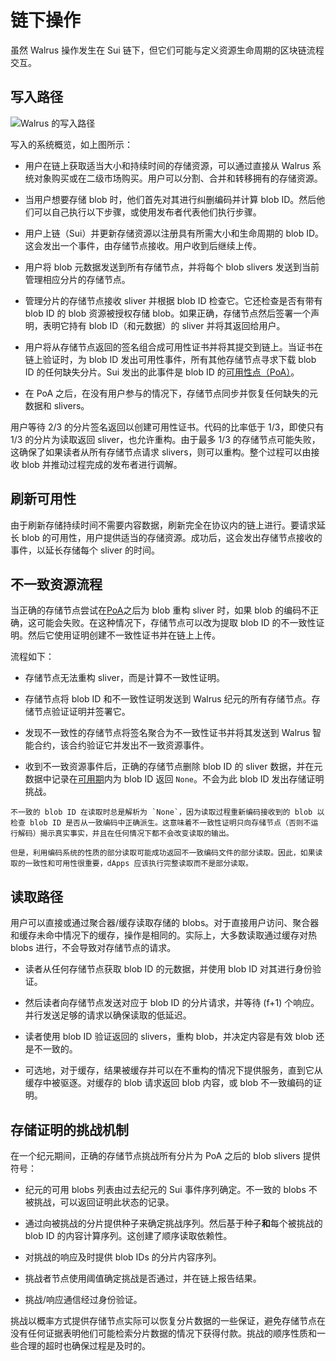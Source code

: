 # 链下操作

虽然 Walrus 操作发生在 Sui 链下，但它们可能与定义资源生命周期的区块链流程交互。

## 写入路径

![Walrus 的写入路径](../assets/WriteFlow.png)

写入的系统概览，如上图所示：

- 用户在链上获取适当大小和持续时间的存储资源，可以通过直接从 Walrus 系统对象购买或在二级市场购买。用户可以分割、合并和转移拥有的存储资源。

- 当用户想要存储 blob 时，他们首先对其进行纠删编码并计算 blob ID。然后他们可以自己执行以下步骤，或使用发布者代表他们执行步骤。

- 用户上链（Sui）并更新存储资源以注册具有所需大小和生命周期的 blob ID。这会发出一个事件，由存储节点接收。用户收到后继续上传。

- 用户将 blob 元数据发送到所有存储节点，并将每个 blob slivers 发送到当前管理相应分片的存储节点。

- 管理分片的存储节点接收 sliver 并根据 blob ID 检查它。它还检查是否有带有 blob ID 的 blob 资源被授权存储 blob。如果正确，存储节点然后签署一个声明，表明它持有 blob ID（和元数据）的 sliver 并将其返回给用户。

- 用户将从存储节点返回的签名组合成可用性证书并将其提交到链上。当证书在链上验证时，为 blob ID 发出可用性事件，所有其他存储节点寻求下载 blob ID 的任何缺失分片。Sui 发出的此事件是 blob ID 的[可用性点（PoA）](./properties_zh.md)。

- 在 PoA 之后，在没有用户参与的情况下，存储节点同步并恢复任何缺失的元数据和 slivers。

用户等待 2/3 的分片签名返回以创建可用性证书。代码的比率低于 1/3，即使只有 1/3 的分片为读取返回 sliver，也允许重构。由于最多 1/3 的存储节点可能失败，这确保了如果读者从所有存储节点请求 slivers，则可以重构。整个过程可以由接收 blob 并推动过程完成的发布者进行调解。

## 刷新可用性

由于刷新存储持续时间不需要内容数据，刷新完全在协议内的链上进行。要请求延长 blob 的可用性，用户提供适当的存储资源。成功后，这会发出存储节点接收的事件，以延长存储每个 sliver 的时间。

## 不一致资源流程

当正确的存储节点尝试在[PoA](./properties_zh.md)之后为 blob 重构 sliver 时，如果 blob 的编码不正确，这可能会失败。在这种情况下，存储节点可以改为提取 blob ID 的不一致性证明。然后它使用证明创建不一致性证书并在链上上传。

流程如下：

- 存储节点无法重构 sliver，而是计算不一致性证明。

- 存储节点将 blob ID 和不一致性证明发送到 Walrus 纪元的所有存储节点。存储节点验证证明并签署它。

- 发现不一致性的存储节点将签名聚合为不一致性证书并将其发送到 Walrus 智能合约，该合约验证它并发出不一致资源事件。

- 收到不一致资源事件后，正确的存储节点删除 blob ID 的 sliver 数据，并在元数据中记录在[可用期](./properties_zh.md)内为 blob ID 返回 `None`。不会为此 blob ID 发出存储证明挑战。

```admonish tip title="读取不一致的 blobs"
不一致的 blob ID 在读取时总是解析为 `None`，因为读取过程重新编码接收到的 blob 以检查 blob ID 是否从一致编码中正确派生。这意味着不一致性证明只向存储节点（否则不运行解码）揭示真实事实，并且在任何情况下都不会改变读取的输出。

但是，利用编码系统的性质的部分读取可能成功返回不一致编码文件的部分读取。因此，如果读取的一致性和可用性很重要，dApps 应该执行完整读取而不是部分读取。
```

## 读取路径

用户可以直接或通过聚合器/缓存读取存储的 blobs。对于直接用户访问、聚合器和缓存未命中情况下的缓存，操作是相同的。实际上，大多数读取通过缓存对热 blobs 进行，不会导致对存储节点的请求。

- 读者从任何存储节点获取 blob ID 的元数据，并使用 blob ID 对其进行身份验证。

- 然后读者向存储节点发送对应于 blob ID 的分片请求，并等待 \(f+1\) 个响应。并行发送足够的请求以确保读取的低延迟。

- 读者使用 blob ID 验证返回的 slivers，重构 blob，并决定内容是有效 blob 还是不一致的。

- 可选地，对于缓存，结果被缓存并可以在不重构的情况下提供服务，直到它从缓存中被驱逐。对缓存的 blob 请求返回 blob 内容，或 blob 不一致编码的证明。

## 存储证明的挑战机制

在一个纪元期间，正确的存储节点挑战所有分片为 PoA 之后的 blob slivers 提供符号：

- 纪元的可用 blobs 列表由过去纪元的 Sui 事件序列确定。不一致的 blobs 不被挑战，可以返回证明此状态的记录。

- 通过向被挑战的分片提供种子来确定挑战序列。然后基于种子**和**每个被挑战的 blob ID 的内容计算序列。这创建了顺序读取依赖性。

- 对挑战的响应及时提供 blob IDs 的分片内容序列。

- 挑战者节点使用阈值确定挑战是否通过，并在链上报告结果。

- 挑战/响应通信经过身份验证。

挑战以概率方式提供存储节点实际可以恢复分片数据的一些保证，避免存储节点在没有任何证据表明他们可能检索分片数据的情况下获得付款。挑战的顺序性质和一些合理的超时也确保过程是及时的。